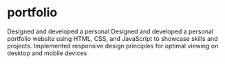 # portfolio
Designed and developed a personal Designed and developed a
personal portfolio website using HTML, CSS, and JavaScript to
showcase skills and projects.
Implemented responsive design principles for optimal viewing on
desktop and mobile devices
